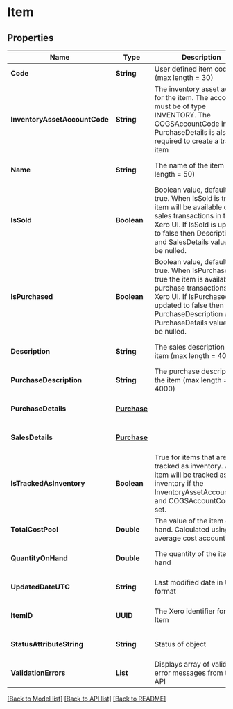 # Item
## Properties

| Name | Type | Description | Notes |
|------------ | ------------- | ------------- | -------------|
| **Code** | **String** | User defined item code (max length &#x3D; 30) | [default to null] |
| **InventoryAssetAccountCode** | **String** | The inventory asset account for the item. The account must be of type INVENTORY. The  COGSAccountCode in PurchaseDetails is also required to create a tracked item | [optional] [default to null] |
| **Name** | **String** | The name of the item (max length &#x3D; 50) | [optional] [default to null] |
| **IsSold** | **Boolean** | Boolean value, defaults to true. When IsSold is true the item will be available on sales transactions in the Xero UI. If IsSold is updated to false then Description and SalesDetails values will be nulled. | [optional] [default to null] |
| **IsPurchased** | **Boolean** | Boolean value, defaults to true. When IsPurchased is true the item is available for purchase transactions in the Xero UI. If IsPurchased is updated to false then PurchaseDescription and PurchaseDetails values will be nulled. | [optional] [default to null] |
| **Description** | **String** | The sales description of the item (max length &#x3D; 4000) | [optional] [default to null] |
| **PurchaseDescription** | **String** | The purchase description of the item (max length &#x3D; 4000) | [optional] [default to null] |
| **PurchaseDetails** | [**Purchase**](Purchase.md) |  | [optional] [default to null] |
| **SalesDetails** | [**Purchase**](Purchase.md) |  | [optional] [default to null] |
| **IsTrackedAsInventory** | **Boolean** | True for items that are tracked as inventory. An item will be tracked as inventory if the InventoryAssetAccountCode and COGSAccountCode are set. | [optional] [default to null] |
| **TotalCostPool** | **Double** | The value of the item on hand. Calculated using average cost accounting. | [optional] [default to null] |
| **QuantityOnHand** | **Double** | The quantity of the item on hand | [optional] [default to null] |
| **UpdatedDateUTC** | **String** | Last modified date in UTC format | [optional] [default to null] |
| **ItemID** | **UUID** | The Xero identifier for an Item | [optional] [default to null] |
| **StatusAttributeString** | **String** | Status of object | [optional] [default to null] |
| **ValidationErrors** | [**List**](ValidationError.md) | Displays array of validation error messages from the API | [optional] [default to null] |

[[Back to Model list]](../README.md#documentation-for-models) [[Back to API list]](../README.md#documentation-for-api-endpoints) [[Back to README]](../README.md)

